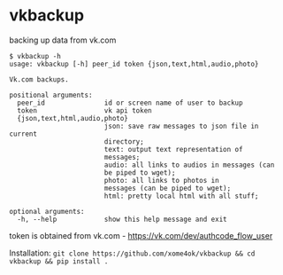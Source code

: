 # vkbackup
backing up data from vk.com

```
$ vkbackup -h
usage: vkbackup [-h] peer_id token {json,text,html,audio,photo}

Vk.com backups.

positional arguments:
  peer_id               id or screen name of user to backup
  token                 vk api token
  {json,text,html,audio,photo}
                        json: save raw messages to json file in current
                        directory; 
                        text: output text representation of
                        messages; 
                        audio: all links to audios in messages (can
                        be piped to wget); 
                        photo: all links to photos in
                        messages (can be piped to wget);
                        html: pretty local html with all stuff;

optional arguments:
  -h, --help            show this help message and exit
  ```

token is obtained from vk.com - https://vk.com/dev/authcode_flow_user

Installation: ```git clone https://github.com/xome4ok/vkbackup && cd vkbackup && pip install .```
